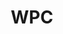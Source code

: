 ---
title: "WPC"
summary: "None"
slug: "wpc"
image: "wpc.jpg"
apple_music_artist_url: "None"
wikipedia_url: "none"
---